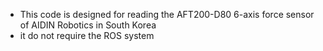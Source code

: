 * This code is designed for reading the AFT200-D80 6-axis force sensor of AIDIN Robotics in South Korea
* it do not require the ROS system
